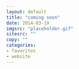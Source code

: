 ```yaml
---
layout: default
title: "coming soon"
date: 2014-03-19
imgsrc: "placeholder.gif"
sitesrc: ""
copy: ""
categories:
- favorites
- website
---
```


    
    
    

    
    